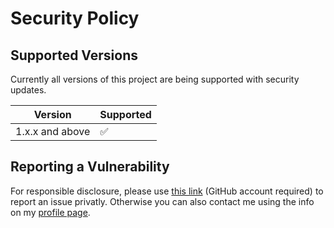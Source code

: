# Security Policy

## Supported Versions

Currently all versions of this project are
being supported with security updates.

| Version         | Supported          |
| --------------- | ------------------ |
| 1.x.x and above | :white_check_mark: |

## Reporting a Vulnerability

For responsible disclosure, please use [this link](https://github.com/leplusorg/docker-compress/security/advisories/new) (GitHub account required) to report an issue privatly. Otherwise you can also contact me using the info on my [profile page](https://github.com/thomasleplus).

